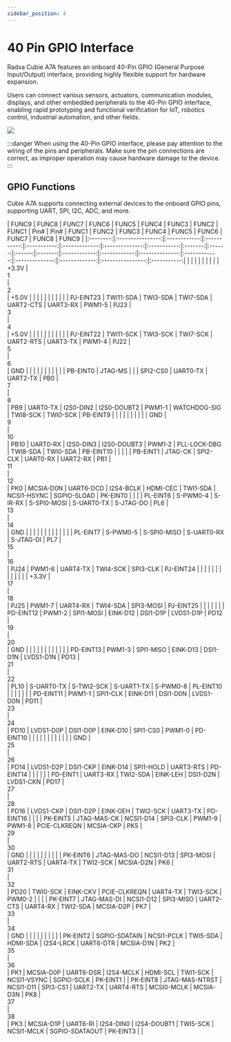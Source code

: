 ```yaml
---
sidebar_position: 4
---
```


# 40 Pin GPIO Interface

Radxa Cubie A7A features an onboard 40-Pin GPIO (General Purpose Input/Output) interface, providing highly flexible support for hardware expansion.

Users can connect various sensors, actuators, communication modules, displays, and other embedded peripherals to the 40-Pin GPIO interface, enabling rapid prototyping and functional verification for IoT, robotics control, industrial automation, and other fields.

<div style={{textAlign: 'center'}}>
  <img src="/en/img/cubie/a7a/a7a-gpio.webp" style={{width: '100%', maxWidth: '1200px'}} />
</div>

:::danger
When using the 40-Pin GPIO interface, please pay attention to the wiring of the pins and peripherals. Make sure the pin connections are correct, as improper operation may cause hardware damage to the device.
:::

## GPIO Functions

Cubie A7A supports connecting external devices to the onboard GPIO pins, supporting UART, SPI, I2C, ADC, and more.

<TabItem value="Cubie A7A">
     <div className='gpio_style' style={{ overflow :"auto"}}  >
| FUNC9    | FUNC8          | FUNC7      | FUNC6     | FUNC5     | FUNC4       | FUNC3        | FUNC2     | FUNC1 | Pin# | Pin# | FUNC1 | FUNC2      | FUNC3      | FUNC4        | FUNC5      | FUNC6        | FUNC7       | FUNC8          | FUNC9     |
|:--------:|:----------------:|:------------:|:-----------:|:-----------:|:-------------:|:--------------:|:-----------:|:-------:|:------:|:------:|:-------:|:------------:|:------------:|:--------------:|:------------:|:--------------:|:-------------:|:----------------:|:-----------:|
|          |                |            |           |           |             |              |           | +3.3V | <div className='yellow'>1</div> | <div className='red'>2</div>    | +5.0V |            |            |              |            |              |             |                |           |
|          | PJ-EINT23      | TWI11-SDA  | TWI3-SDA  | TWI7-SDA  | UART2-CTS   | UART3-RX     | PWM1-5    | PJ23  | <div className='green'>3</div>  | <div className='red'>4</div>    | +5.0V |            |            |              |            |              |             |                |           |
|          | PJ-EINT22      | TWI11-SCK  | TWI3-SCK  | TWI7-SCK  | UART2-RTS   | UART3-TX     | PWM1-4    | PJ22  | <div className='green'>5</div>  | <div className='black'>6</div>  | GND   |            |            |              |            |              |             |                |           |
|          | PB-EINT0       | JTAG-MS    |           |           | SPI2-CS0    | UART0-TX     | UART2-TX  | PB0   | <div className='green'>7</div>  | <div className='green'>8</div>  | PB9   | UART0-TX   | I2S0-DIN2  | I2S0-DOUBT2   | PWM1-1     | WATCHDOG-SIG | TWI8-SCK    | TWI0-SCK       | PB-EINT9  |
|          |                |            |           |           |             |              |           | GND   | <div className='black'>9</div>  | <div className='green'>10</div> | PB10  | UART0-RX   | I2S0-DIN3  | I2S0-DOUBT3   | PWM1-2     | PLL-LOCK-DBG | TWI8-SDA    | TWI0-SDA       | PB-EINT10 |
|          |                |            | PB-EINT1  | JTAG-CK   | SPI2-CLK    | UART0-RX     | UART2-RX  | PB1   | <div className='green'>11</div> | <div className='green'>12</div> | PK0   | MCSIA-D0N  | UART6-DCD  | I2S4-BCLK    | HDMI-CEC   | TWI1-SDA     | NCSI1-HSYNC | SGPIO-SLOAD    | PK-EINT0  |
|          |                | PL-EINT6   | S-PWM0-4  | S-IR-RX   | S-SPI0-MOSI | S-UART0-TX   | S-JTAG-DO | PL6   | <div className='green'>13</div> | <div className='black'>14</div> | GND   |            |            |              |            |              |             |                |           |
|          |                |            | PL-EINT7  | S-PWM0-5  | S-SPI0-MISO | S-UART0-RX   | S-JTAG-DI | PL7   | <div className='green'>15</div> | <div className='green'>16</div> | PJ24  | PWM1-6     | UART4-TX   | TWI4-SCK     | SPI3-CLK   | PJ-EINT24    |             |                |           |
|          |                |            |           |           |             |              |           | +3.3V | <div className='yellow'>17</div>| <div className='green'>18</div> | PJ25  | PWM1-7     | UART4-RX   | TWI4-SDA     | SPI3-MOSI  | PJ-EINT25    |             |                |           |
|          |                | PD-EINT12  | PWM1-2    | SPI1-MOSI | EINK-D12    | DSI1-D1P     | LVDS1-D1P | PD12  | <div className='green'>19</div> | <div className='black'>20</div> | GND   |            |            |              |            |              |             |                |           |
|          |                | PD-EINT13  | PWM1-3    | SPI1-MISO | EINK-D13    | DSI1-D1N     | LVDS1-D1N | PD13  | <div className='green'>21</div> | <div className='green'>22</div> | PL10  | S-UART0-TX | S-TWI2-SCK | S-UART1-TX   | S-PWM0-8   | PL-EINT10    |             |                |           |
|          |                | PD-EINT11  | PWM1-1    | SPI1-CLK  | EINK-D11    | DSI1-D0N     | LVDS1-D0N | PD11  | <div className='green'>23</div> | <div className='green'>24</div> | PD10  | LVDS1-D0P  | DSI1-D0P   | EINK-D10     | SPI1-CS0   | PWM1-0       | PD-EINT10   |                |           |
|          |                |            |           |           |             |              |           | GND   | <div className='black'>25</div> | <div className='green'>26</div> | PD14  | LVDS1-D2P  | DSI1-CKP   | EINK-D14     | SPI1-HOLD  | UART3-RTS    | PD-EINT14   |                |           |
|          |                | PD-EINT1   | UART3-RX  | TWI2-SDA  | EINK-LEH    | DSI1-D2N     | LVDS1-CKN | PD17  | <div className='blue'>27</div>  | <div className='blue'>28</div>  | PD16  | LVDS1-CKP  | DSI1-D2P   | EINK-OEH     | TWI2-SCK   | UART3-TX     | PD-EINT16   |                |           |
| PK-EINT5 | JTAG-MAS-CK    | NCSI1-D14  | SPI3-CLK  | PWM1-9    | PWM1-8      | PCIE-CLKREQN | MCSIA-CKP | PK5   | <div className='green'>29</div> | <div className='black'>30</div> | GND   |            |            |              |            |              |             |                |           |
| PK-EINT6 | JTAG-MAS-DO    | NCSI1-D13  | SPI3-MOSI | UART2-RTS | UART4-TX    | TWI2-SCK     | MCSIA-D2N | PK6   | <div className='green'>31</div> | <div className='green'>32</div> | PD20  | TWI0-SCK   | EINK-CKV   | PCIE-CLKREQN | UART4-TX   | TWI3-SCK     | PWM0-2      |                |           |
| PK-EINT7 | JTAG-MAS-DI    | NCSI1-D12  | SPI3-MISO | UART2-CTS | UART4-RX    | TWI2-SDA     | MCSIA-D2P | PK7   | <div className='green'>33</div> | <div className='black'>34</div> | GND   |            |            |              |            |              |             |                |           |
| PK-EINT2 | SGPIO-SDATAIN  | NCSI1-PCLK | TWI5-SDA  | HDMI-SDA  | I2S4-LRCK   | UART6-DTR    | MCSIA-D1N | PK2   | <div className='green'>35</div> | <div className='green'>36</div> | PK1   | MCSIA-D0P  | UART6-DSR  | I2S4-MCLK    | HDMI-SCL   | TWI1-SCK     | NCSI1-VSYNC | SGPIO-SCLK     | PK-EINT1  |
| PK-EINT8 | JTAG-MAS-NTRST | NCSI1-D11  | SPI3-CS1  | UART2-TX  | UART4-RTS   | MCSI0-MCLK   | MCSIA-D3N | PK8   | <div className='green'>37</div> | <div className='green'>38</div> | PK3   | MCSIA-D1P  | UART6-RI   | I2S4-DIN0    | I2S4-DOUBT1 | TWI5-SCK     | NCSI1-MCLK  | SGPIO-SDATAOUT | PK-EINT3  |
|

   </div>
</TabItem>
